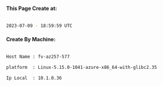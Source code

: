
   
#### This Page Create at:

```bash

2023-07-09 - 18:59:59 UTC

```

#### Create By Machine:

```bash

Host Name : fv-az257-577

platform  : Linux-5.15.0-1041-azure-x86_64-with-glibc2.35

Ip Local  : 10.1.0.36

```

